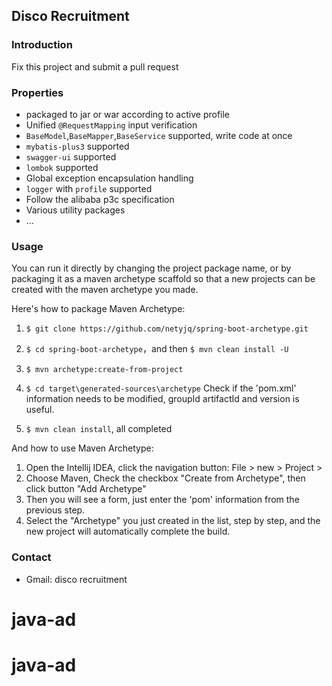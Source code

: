 ## Disco Recruitment

### Introduction

Fix this project and submit a pull request 

### Properties
- packaged to jar or war according to active profile 
- Unified `@RequestMapping` input verification
- `BaseModel`,`BaseMapper`,`BaseService` supported, write code at once
- `mybatis-plus3` supported
- `swagger-ui` supported
- `lombok` supported
- Global exception encapsulation handling
- `logger` with `profile` supported
- Follow the alibaba p3c specification
- Various utility packages
- ...


### Usage

You can run it directly by changing the project package name, or by packaging it as a maven archetype scaffold so that 
a new projects can be created with the maven archetype you made.

Here's how to package Maven Archetype:

1. `$ git clone https://github.com/netyjq/spring-boot-archetype.git`

2. `$ cd spring-boot-archetype`，and then `$ mvn clean install -U`

3. `$ mvn archetype:create-from-project`

4. `$ cd target\generated-sources\archetype` Check if the 'pom.xml' information needs to be modified, groupId artifactId and version is useful.

5. `$ mvn clean install`, all completed

And how to use Maven Archetype: 

1. Open the Intellij IDEA, click the navigation button: File > new > Project > 
2. Choose Maven, Check the checkbox "Create from Archetype", then click button "Add Archetype" 
3. Then you will see a form, just enter the 'pom' information from the previous step.
4. Select the "Archetype" you just created in the list, step by step, and the new project will automatically complete the build.
### Contact
- Gmail: disco recruitment



# java-ad
# java-ad
